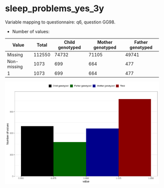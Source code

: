 # sleep_problems_yes_3y
Variable mapping to questionnaire: q6, question GG98.
- Number of values:

| Value | Total | Child genotyped | Mother genotyped | Father genotyped |
| ----- | ----- | --------------- | ---------------- | ---------------- |
| Missing | 112550 | 74732 | 71105 | 49741 |
| Non-missing | 1073 | 699 | 664 | 477 |
| 1 | 1073 | 699 | 664 | 477 |



![](sleep_problems_yes_3y_n.png)



